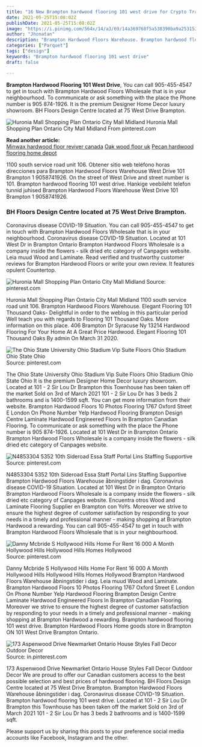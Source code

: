 ```yaml
---
title: "16 New Brampton hardwood flooring 101 west drive for Crypto Trade"
date: 2021-05-25T15:08:02Z
publishDate: 2021-05-25T15:08:02Z
image: "https://i.pinimg.com/564x/14/a3/69/14a369768f5a538390ba9a253153f932.jpg"
author: "Jhonatan"
description: "Brampton Hardwood Floors Warehouse. Brampton hardwood flooring 101 west drive. Brampton hardwood flooring 101 west drive"
categories: ["Parquet"]
tags: ["design"]
keywords: "Brampton hardwood flooring 101 west drive"
draft: false

---
```

<!-- Head tag Code -->
**Brampton Hardwood Flooring 101 West Drive**, You can call 905-455-4547 to get in touch with Brampton Hardwood Floors Wholesale that is in your neighbourhood. To communicate or ask something with the place the Phone number is 905 874-1926. It is the premium Designer Home Decor luxury showroom. BH Floors Design Centre located at 75 West Drive Brampton.

![Huronia Mall Shopping Plan Ontario City Mall Midland](https://i.pinimg.com/736x/ad/ae/6c/adae6c604bc12aa9449f1a2bcf27f75b.jpg "Huronia Mall Shopping Plan Ontario City Mall Midland")
Huronia Mall Shopping Plan Ontario City Mall Midland From pinterest.com

**Read another article:**  
[Minwax hardwood floor reviver canada](/minwax-hardwood-floor-reviver-canada/)
[Oak wood floor uk](/oak-wood-floor-uk/)
[Pecan hardwood flooring home depot](/pecan-hardwood-flooring-home-depot/)


1100 south service road unit 106. Obtener sitio web teléfono horas direcciones para Brampton Hardwood Floors Warehouse West Drive 101 Brampton 1 9058741926. On the street of West Drive and street number is 101. Brampton hardwood flooring 101 west drive. Hankige veebileht telefon tunnid juhised Brampton Hardwood Floors Warehouse West Drive 101 Brampton 1 9058741926.

### BH Floors Design Centre located at 75 West Drive Brampton.

Coronavirus disease COVID-19 Situation. You can call 905-455-4547 to get in touch with Brampton Hardwood Floors Wholesale that is in your neighbourhood. Coronavirus disease COVID-19 Situation. Located at 101 West Dr in Brampton Ontario Brampton Hardwood Floors Wholesale is a company inside the flowers - silk dried etc category of Canpages website. Leia muud Wood and Laminate. Read verified and trustworthy customer reviews for Brampton Hardwood Floors or write your own review. It features opulent Countertop.


![Huronia Mall Shopping Plan Ontario City Mall Midland](https://i.pinimg.com/736x/ad/ae/6c/adae6c604bc12aa9449f1a2bcf27f75b.jpg "Huronia Mall Shopping Plan Ontario City Mall Midland")
Source: pinterest.com

Huronia Mall Shopping Plan Ontario City Mall Midland 1100 south service road unit 106. Brampton Hardwood Floors Warehouse. Elegant Flooring 101 Thousand Oaks- Delightful in order to the weblog in this particular period Well teach you with regards to Flooring 101 Thousand Oaks. More information on this place. 406 Brampton Dr Syracuse Ny 13214 Hardwood Flooring For Your Home At A Great Price Hardwood. Elegant Flooring 101 Thousand Oaks By admin On March 31 2020.

![The Ohio State University Ohio Stadium Vip Suite Floors Ohio Stadium Ohio State Ohio](https://i.pinimg.com/originals/06/01/ab/0601abb7a66c198bab6c6cc924f61d0b.jpg "The Ohio State University Ohio Stadium Vip Suite Floors Ohio Stadium Ohio State Ohio")
Source: pinterest.com

The Ohio State University Ohio Stadium Vip Suite Floors Ohio Stadium Ohio State Ohio It is the premium Designer Home Decor luxury showroom. Located at 101 - 2 Sir Lou Dr Brampton this Townhouse has been taken off the market Sold on 3rd of March 2021 101 - 2 Sir Lou Dr has 3 beds 2 bathrooms and is 1400-1599 sqft. You can get more information from their website. Brampton Hardwood Floors 10 Photos Flooring 1767 Oxford Street E London On Phone Number Yelp Hardwood Flooring Brampton Design Centre Laminate Hardwood Engineered Floors In Brampton Canadian Flooring. To communicate or ask something with the place the Phone number is 905 874-1926. Located at 101 West Dr in Brampton Ontario Brampton Hardwood Floors Wholesale is a company inside the flowers - silk dried etc category of Canpages website.

![N4853304 5352 10th Sideroad Essa Staff Portal Lins Staffing Supportive](https://i.pinimg.com/originals/ef/0c/99/ef0c990a218ba09a4f379550b2648b2e.png "N4853304 5352 10th Sideroad Essa Staff Portal Lins Staffing Supportive")
Source: pinterest.com

N4853304 5352 10th Sideroad Essa Staff Portal Lins Staffing Supportive Brampton Hardwood Floors Warehouse åbningstider i dag. Coronavirus disease COVID-19 Situation. Located at 101 West Dr in Brampton Ontario Brampton Hardwood Floors Wholesale is a company inside the flowers - silk dried etc category of Canpages website. Encuentra otros Wood and Laminate Flooring Supplier en Brampton con YoYs. Moreover we strive to ensure the highest degree of customer satisfaction by responding to your needs in a timely and professional manner - making shopping at Brampton Hardwood a rewarding. You can call 905-455-4547 to get in touch with Brampton Hardwood Floors Wholesale that is in your neighbourhood.

![Danny Mcbride S Hollywood Hills Home For Rent 16 000 A Month Hollywood Hills Hollywood Hills Homes Hollywood](https://i.pinimg.com/736x/b9/ed/ea/b9edea8e5087dc06c5e6123e8295bd44.jpg "Danny Mcbride S Hollywood Hills Home For Rent 16 000 A Month Hollywood Hills Hollywood Hills Homes Hollywood")
Source: pinterest.com

Danny Mcbride S Hollywood Hills Home For Rent 16 000 A Month Hollywood Hills Hollywood Hills Homes Hollywood Brampton Hardwood Floors Warehouse åbningstider i dag. Leia muud Wood and Laminate. Brampton Hardwood Floors 10 Photos Flooring 1767 Oxford Street E London On Phone Number Yelp Hardwood Flooring Brampton Design Centre Laminate Hardwood Engineered Floors In Brampton Canadian Flooring. Moreover we strive to ensure the highest degree of customer satisfaction by responding to your needs in a timely and professional manner - making shopping at Brampton Hardwood a rewarding. Brampton hardwood flooring 101 west drive. Brampton Hardwood Floors Home goods store in Brampton ON 101 West Drive Brampton Ontario.

![173 Aspenwood Drive Newmarket Ontario House Styles Fall Decor Outdoor Decor](https://i.pinimg.com/564x/14/a3/69/14a369768f5a538390ba9a253153f932.jpg "173 Aspenwood Drive Newmarket Ontario House Styles Fall Decor Outdoor Decor")
Source: in.pinterest.com

173 Aspenwood Drive Newmarket Ontario House Styles Fall Decor Outdoor Decor We are proud to offer our Canadian customers access to the best possible selection and best prices of hardwood flooring. BH Floors Design Centre located at 75 West Drive Brampton. Brampton Hardwood Floors Warehouse åbningstider i dag. Coronavirus disease COVID-19 Situation. Brampton hardwood flooring 101 west drive. Located at 101 - 2 Sir Lou Dr Brampton this Townhouse has been taken off the market Sold on 3rd of March 2021 101 - 2 Sir Lou Dr has 3 beds 2 bathrooms and is 1400-1599 sqft.

Please support us by sharing this posts to your preference social media accounts like Facebook, Instagram and the other.

